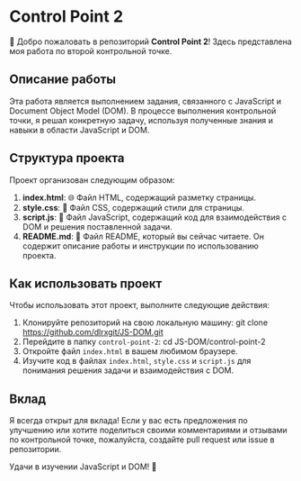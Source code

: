 # Control Point 2

👋 Добро пожаловать в репозиторий **Control Point 2**! Здесь представлена моя работа по второй контрольной точке.

## Описание работы

Эта работа является выполнением задания, связанного с JavaScript и Document Object Model (DOM). В процессе выполнения контрольной точки, я решал конкретную задачу, используя полученные знания и навыки в области JavaScript и DOM.

## Структура проекта

Проект организован следующим образом:

1. **index.html**: 🌐 Файл HTML, содержащий разметку страницы.
2. **style.css**: 🎨 Файл CSS, содержащий стили для страницы.
3. **script.js**: 🚀 Файл JavaScript, содержащий код для взаимодействия с DOM и решения поставленной задачи.
4. **README.md**: 📃 Файл README, который вы сейчас читаете. Он содержит описание работы и инструкции по использованию проекта.

## Как использовать проект

Чтобы использовать этот проект, выполните следующие действия:

1. Клонируйте репозиторий на свою локальную машину: git clone https://github.com/dlrxgit/JS-DOM.git
2. Перейдите в папку `control-point-2`: cd JS-DOM/control-point-2
3. Откройте файл `index.html` в вашем любимом браузере.
4. Изучите код в файлах `index.html`, `style.css` и `script.js` для понимания решения задачи и взаимодействия с DOM.

## Вклад

Я всегда открыт для вклада! Если у вас есть предложения по улучшению или хотите поделиться своими комментариями и отзывами по контрольной точке, пожалуйста, создайте pull request или issue в репозитории.

Удачи в изучении JavaScript и DOM! 🚀
